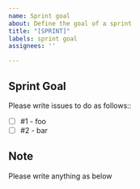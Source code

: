 ```yaml
---
name: Sprint goal
about: Define the goal of a sprint
title: "[SPRINT]"
labels: sprint goal
assignees: ''

---
```


## Sprint Goal
Please write issues to do as follows::
- [ ] #1 - foo
- [ ] #2 - bar

## Note
Please write anything as below
